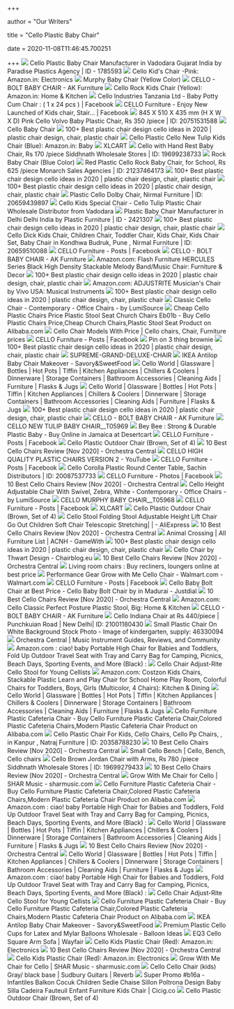 +++
        
author = "Our Writers"
        
title = "Cello Plastic Baby Chair"
        
date = 2020-11-08T11:46:45.700251
        
+++
[ ![](https://img2.exportersindia.com/product_images/bc-full/dir_116/3474284/cello-plastic-baby-chairs-1785593.jpg)](https://img2.exportersindia.com/product_images/bc-full/dir_116/3474284/cello-plastic-baby-chairs-1785593.jpg) Cello Plastic Baby Chair Manufacturer in Vadodara Gujarat India by Paradise  Plastics Agency | ID - 1785593
[ ![](https://images-na.ssl-images-amazon.com/images/I/617yV3h12BL._SL1500_.jpg)](https://images-na.ssl-images-amazon.com/images/I/617yV3h12BL._SL1500_.jpg) Cello Kid's Chair -Pink: Amazon.in: Electronics
[ ![](https://www.dekhozara.com/uploads/images/product/1579541685186.jpeg)](https://www.dekhozara.com/uploads/images/product/1579541685186.jpeg) Murphy Baby Chair (Yellow Color)
[ ![](http://akfurnitureshop.com/wp-content/uploads/2020/06/IMG_2505-min-scaled.jpg)](http://akfurnitureshop.com/wp-content/uploads/2020/06/IMG_2505-min-scaled.jpg) CELLO - BOLT BABY CHAIR - AK Furniture
[ ![](https://images-na.ssl-images-amazon.com/images/I/31EQHtbr4jL.jpg)](https://images-na.ssl-images-amazon.com/images/I/31EQHtbr4jL.jpg) Cello Rock Kids Chair (Yellow): Amazon.in: Home & Kitchen
[ ![](https://lookaside.fbsbx.com/lookaside/crawler/media/?media_id=2132105596835136)](https://lookaside.fbsbx.com/lookaside/crawler/media/?media_id=2132105596835136) Cello Industries Tanzania Ltd - Baby Potty Cum Chair : ( 1 x 24 pcs ) |  Facebook
[ ![](https://lookaside.fbsbx.com/lookaside/crawler/media/?media_id=1369357059849900)](https://lookaside.fbsbx.com/lookaside/crawler/media/?media_id=1369357059849900) CELLO Furniture - Enjoy New Launched of Kids chair, Stair... | Facebook
[ ![](https://5.imimg.com/data5/NY/DK/DX/SELLER-32364805/kids-chair-500x500.jpg)](https://5.imimg.com/data5/NY/DK/DX/SELLER-32364805/kids-chair-500x500.jpg) 845 X 510 X 435 mm (H X W X D) Pink Cello Volvo Baby Plastic Chair, Rs 350  /piece | ID: 20751531588
[ ![](https://canarafurniture.weebly.com/uploads/1/0/4/3/104344329/s746374883657207328_p3_i1_w2560.jpeg)](https://canarafurniture.weebly.com/uploads/1/0/4/3/104344329/s746374883657207328_p3_i1_w2560.jpeg) Cello Baby Chair
[ ![](https://i.pinimg.com/236x/14/3a/3e/143a3ec4bab0f576102ff353908f7c95.jpg)](https://i.pinimg.com/236x/14/3a/3e/143a3ec4bab0f576102ff353908f7c95.jpg) 100+ Best plastic chair design cello ideas in 2020 | plastic chair design,  chair, plastic chair
[ ![](https://images-na.ssl-images-amazon.com/images/I/41BgjOnX2oL._SX466_.jpg)](https://images-na.ssl-images-amazon.com/images/I/41BgjOnX2oL._SX466_.jpg) Cello Plastic Cello New Tulip Kids Chair (Blue): Amazon.in: Baby
[ ![](https://www.xlcart.in/website/image/product.image/2912/image)](https://www.xlcart.in/website/image/product.image/2912/image) XLCART
[ ![](https://4.imimg.com/data4/JC/XA/ANDROID-13103629/product-250x250.jpeg)](https://4.imimg.com/data4/JC/XA/ANDROID-13103629/product-250x250.jpeg) Cello with Hand Rest Baby Chair, Rs 170 /piece Siddhnath Wholesale Stores |  ID: 19699238733
[ ![](https://www.dekhozara.com/uploads/images/product/1578939137769.jpg)](https://www.dekhozara.com/uploads/images/product/1578939137769.jpg) Rock Baby Chair (Blue Color)
[ ![](https://5.imimg.com/data5/DE/RS/RC/SELLER-13384454/bolt-250x250.jpg)](https://5.imimg.com/data5/DE/RS/RC/SELLER-13384454/bolt-250x250.jpg) Red Plastic Cello Rock Baby Chair, for School, Rs 625 /piece Monarch Sales  Agencies | ID: 21237464173
[ ![](https://i.pinimg.com/236x/fd/41/45/fd414565ecb05e3c6e71d12f240eeb7d.jpg)](https://i.pinimg.com/236x/fd/41/45/fd414565ecb05e3c6e71d12f240eeb7d.jpg) 100+ Best plastic chair design cello ideas in 2020 | plastic chair design,  chair, plastic chair
[ ![](https://i.pinimg.com/236x/05/14/f5/0514f5b29bf146fe7becf0500fc43438.jpg)](https://i.pinimg.com/236x/05/14/f5/0514f5b29bf146fe7becf0500fc43438.jpg) 100+ Best plastic chair design cello ideas in 2020 | plastic chair design,  chair, plastic chair
[ ![](https://5.imimg.com/data5/CH/MH/AZ/SELLER-18176651/12-500x500.jpg)](https://5.imimg.com/data5/CH/MH/AZ/SELLER-18176651/12-500x500.jpg) Plastic Cello Dolby Chair, Nirmal Furniture | ID: 20659439897
[ ![](https://3.imimg.com/data3/BB/XJ/MY-3008540/new-tulip-plastic-chair-500x500.jpeg)](https://3.imimg.com/data3/BB/XJ/MY-3008540/new-tulip-plastic-chair-500x500.jpeg) Cello Kids Special Chair - Cello Tulip Plastic Chair Wholesale Distributor  from Vadodara
[ ![](https://img1.exportersindia.com/product_images/bc-full/dir_26/775422/plastic-baby-chair-2421307.jpg)](https://img1.exportersindia.com/product_images/bc-full/dir_26/775422/plastic-baby-chair-2421307.jpg) Plastic Baby Chair Manufacturer in Delhi Delhi India by Plastic Furniture |  ID - 2421307
[ ![](https://i.pinimg.com/236x/91/cf/4d/91cf4d639b9d6f9d20456ea4d1dd7b37.jpg)](https://i.pinimg.com/236x/91/cf/4d/91cf4d639b9d6f9d20456ea4d1dd7b37.jpg) 100+ Best plastic chair design cello ideas in 2020 | plastic chair design,  chair, plastic chair
[ ![](https://5.imimg.com/data5/DJ/OP/GG/SELLER-18176651/16-500x500.jpg)](https://5.imimg.com/data5/DJ/OP/GG/SELLER-18176651/16-500x500.jpg) Cello Dick Kids Chair, Children Chair, Toddler Chair, Kids Chair, Kids Chair  Set, Baby Chair in Kondhwa Budruk, Pune , Nirmal Furniture | ID: 20659510088
[ ![](https://lookaside.fbsbx.com/lookaside/crawler/media/?media_id=1345487955570144)](https://lookaside.fbsbx.com/lookaside/crawler/media/?media_id=1345487955570144) CELLO Furniture - Posts | Facebook
[ ![](http://akfurnitureshop.com/wp-content/uploads/2020/06/IMG_2507-min-scaled.jpg)](http://akfurnitureshop.com/wp-content/uploads/2020/06/IMG_2507-min-scaled.jpg) CELLO - BOLT BABY CHAIR - AK Furniture
[ ![](https://images-na.ssl-images-amazon.com/images/I/71gRsB2msAL._AC_SL1500_.jpg)](https://images-na.ssl-images-amazon.com/images/I/71gRsB2msAL._AC_SL1500_.jpg) Amazon.com: Flash Furniture HERCULES Series Black High Density Stackable  Melody Band/Music Chair: Furniture & Decor
[ ![](https://i.pinimg.com/236x/d1/26/ae/d126ae986cab970e551400013d4867d7.jpg)](https://i.pinimg.com/236x/d1/26/ae/d126ae986cab970e551400013d4867d7.jpg) 100+ Best plastic chair design cello ideas in 2020 | plastic chair design,  chair, plastic chair
[ ![](https://images-na.ssl-images-amazon.com/images/I/61TapC50z9L._AC_SX425_.jpg)](https://images-na.ssl-images-amazon.com/images/I/61TapC50z9L._AC_SX425_.jpg) Amazon.com: ADJUSTRITE Musician's Chair by Vivo USA: Musical Instruments
[ ![](https://i.pinimg.com/236x/64/a9/c5/64a9c51a5fa1eb33ff3cc65367233031.jpg)](https://i.pinimg.com/236x/64/a9/c5/64a9c51a5fa1eb33ff3cc65367233031.jpg) 100+ Best plastic chair design cello ideas in 2020 | plastic chair design,  chair, plastic chair
[ ![](https://st.hzcdn.com/simgs/f80123f904dbd566_9-3023/home-design.jpg)](https://st.hzcdn.com/simgs/f80123f904dbd566_9-3023/home-design.jpg) Classic Cello Chair - Contemporary - Office Chairs - by LumiSource
[ ![](https://sc02.alicdn.com/kf/HTB1I2OFNFXXXXXzXVXX760XFXXX5.png)](https://sc02.alicdn.com/kf/HTB1I2OFNFXXXXXzXVXX760XFXXX5.png) Cheap Cello Plastic Chairs Price Plastic Stool Seat Church Chairs Eb01b -  Buy Cello Plastic Chairs Price,Cheap Church Chairs,Plastic Stool Seat  Product on Alibaba.com
[ ![](https://i.pinimg.com/474x/3d/33/bb/3d33bb3910fc2f17e19465371aad41e7.jpg)](https://i.pinimg.com/474x/3d/33/bb/3d33bb3910fc2f17e19465371aad41e7.jpg) Cello Chair Models With Price | Cello chairs, Chair, Furniture prices
[ ![](https://lookaside.fbsbx.com/lookaside/crawler/media/?media_id=1693519364100333)](https://lookaside.fbsbx.com/lookaside/crawler/media/?media_id=1693519364100333) CELLO Furniture - Posts | Facebook
[ ![](https://i.pinimg.com/originals/f7/41/ca/f741ca0df6031b28b25f86303e2b951f.jpg)](https://i.pinimg.com/originals/f7/41/ca/f741ca0df6031b28b25f86303e2b951f.jpg) Pin on 3 thing brownie
[ ![](https://i.pinimg.com/236x/d8/19/4c/d8194cc2aa493457f11959c7101638da.jpg)](https://i.pinimg.com/236x/d8/19/4c/d8194cc2aa493457f11959c7101638da.jpg) 100+ Best plastic chair design cello ideas in 2020 | plastic chair design,  chair, plastic chair
[ ![](http://www.kaushalfurniture.com/image/cache/data/SUPREME/ONLINE-SUPREME-GRAND-DELUXE-CHAIR-746x746.png)](http://www.kaushalfurniture.com/image/cache/data/SUPREME/ONLINE-SUPREME-GRAND-DELUXE-CHAIR-746x746.png) SUPREME-GRAND-DELUXE-CHAIR
[ ![](https://savoryandsweetfood.com/wp-content/uploads/2020/01/IMG_7552-3.jpg)](https://savoryandsweetfood.com/wp-content/uploads/2020/01/IMG_7552-3.jpg) IKEA Antilop Baby Chair Makeover - Savory&SweetFood
[ ![](https://cms.celloworld.com/pub/media/catalog/product/cache/84b089c2b6538ad946aeff1b6d4de6e2/h/a/harry_1.jpg)](https://cms.celloworld.com/pub/media/catalog/product/cache/84b089c2b6538ad946aeff1b6d4de6e2/h/a/harry_1.jpg) Cello World | Glassware | Bottles | Hot Pots | Tiffin | Kitchen Appliances  | Chillers & Coolers | Dinnerware | Storage Containers | Bathroom  Accessories | Cleaning Aids | Furniture | Flasks & Jugs
[ ![](https://cms.celloworld.com/pub/media/catalog/product/cache/84b089c2b6538ad946aeff1b6d4de6e2/r/o/rock_2.jpg)](https://cms.celloworld.com/pub/media/catalog/product/cache/84b089c2b6538ad946aeff1b6d4de6e2/r/o/rock_2.jpg) Cello World | Glassware | Bottles | Hot Pots | Tiffin | Kitchen Appliances  | Chillers & Coolers | Dinnerware | Storage Containers | Bathroom  Accessories | Cleaning Aids | Furniture | Flasks & Jugs
[ ![](https://i.pinimg.com/236x/d5/90/02/d59002fc8f1b109a20c87f1f96bcef7a.jpg)](https://i.pinimg.com/236x/d5/90/02/d59002fc8f1b109a20c87f1f96bcef7a.jpg) 100+ Best plastic chair design cello ideas in 2020 | plastic chair design,  chair, plastic chair
[ ![](http://akfurnitureshop.com/wp-content/uploads/2020/06/IMG_2506-min-scaled.jpg)](http://akfurnitureshop.com/wp-content/uploads/2020/06/IMG_2506-min-scaled.jpg) CELLO - BOLT BABY CHAIR - AK Furniture
[ ![](http://165.22.221.15/image/cache/catalog/FINALHOUSEHOLD/CELLO%20NEW%20TULIP%20BABY%20CHAIR__T05969-500x500.jpg)](http://165.22.221.15/image/cache/catalog/FINALHOUSEHOLD/CELLO%20NEW%20TULIP%20BABY%20CHAIR__T05969-500x500.jpg) CELLO NEW TULIP BABY CHAIR__T05969
[ ![](https://images-na.ssl-images-amazon.com/images/I/61U60ZED57L.jpg)](https://images-na.ssl-images-amazon.com/images/I/61U60ZED57L.jpg) Bey Bee : Strong & Durable Plastic Baby - Buy Online in Jamaica at  Desertcart
[ ![](https://lookaside.fbsbx.com/lookaside/crawler/media/?media_id=1693519310767005)](https://lookaside.fbsbx.com/lookaside/crawler/media/?media_id=1693519310767005) CELLO Furniture - Posts | Facebook
[ ![](https://shopavsr.com/image/cache/catalog/Furniture/Cello/Brown1-1000x1000.jpeg)](https://shopavsr.com/image/cache/catalog/Furniture/Cello/Brown1-1000x1000.jpeg) Cello Plastic Outdoor Chair (Brown, Set of 4)
[ ![](https://orchestracentral.com/wp-content/uploads/2017/11/31lwZAWBL1.jpg)](https://orchestracentral.com/wp-content/uploads/2017/11/31lwZAWBL1.jpg) 10 Best Cello Chairs Review [Nov 2020] - Orchestra Central
[ ![](https://i.ytimg.com/vi/vD2WDCNJkec/maxresdefault.jpg)](https://i.ytimg.com/vi/vD2WDCNJkec/maxresdefault.jpg) CELLO HIGH QUALITY PLASTIC CHAIRS VERSION 2 - YouTube
[ ![](https://lookaside.fbsbx.com/lookaside/crawler/media/?media_id=2744376262347966)](https://lookaside.fbsbx.com/lookaside/crawler/media/?media_id=2744376262347966) CELLO Furniture - Posts | Facebook
[ ![](https://5.imimg.com/data5/HR/KG/LJ/SELLER-94355782/plastic-baby-chair-250x250.jpg)](https://5.imimg.com/data5/HR/KG/LJ/SELLER-94355782/plastic-baby-chair-250x250.jpg) Cello Corolla Plastic Round Center Table, Sachin Distributors | ID:  20087537733
[ ![](https://lookaside.fbsbx.com/lookaside/crawler/media/?media_id=1061181937334082)](https://lookaside.fbsbx.com/lookaside/crawler/media/?media_id=1061181937334082) CELLO Furniture - Photos | Facebook
[ ![](https://orchestracentral.com/wp-content/uploads/2017/11/61oomonx-SL._SL1300_1-300x300.jpg)](https://orchestracentral.com/wp-content/uploads/2017/11/61oomonx-SL._SL1300_1-300x300.jpg) 10 Best Cello Chairs Review [Nov 2020] - Orchestra Central
[ ![](https://st.hzcdn.com/simgs/7a01fc9504dbd55f_9-6061/home-design.jpg)](https://st.hzcdn.com/simgs/7a01fc9504dbd55f_9-6061/home-design.jpg) Cello Height Adjustable Chair With Swivel, Zebra, White - Contemporary -  Office Chairs - by LumiSource
[ ![](http://165.22.221.15/image/cache/catalog/FINALHOUSEHOLD/CELLO%20MURPHY%20BABY%20CHAIR__T05968-500x500.jpg)](http://165.22.221.15/image/cache/catalog/FINALHOUSEHOLD/CELLO%20MURPHY%20BABY%20CHAIR__T05968-500x500.jpg) CELLO MURPHY BABY CHAIR__T05968
[ ![](https://lookaside.fbsbx.com/lookaside/crawler/media/?media_id=1455660117886260)](https://lookaside.fbsbx.com/lookaside/crawler/media/?media_id=1455660117886260) CELLO Furniture - Posts | Facebook
[ ![](http://www.xlcart.in/web/image/product.template/698/image)](http://www.xlcart.in/web/image/product.template/698/image) XLCART
[ ![](https://shopavsr.com/image/cache/catalog/Furniture/Cello/Brown5-1000x1000.jpeg)](https://shopavsr.com/image/cache/catalog/Furniture/Cello/Brown5-1000x1000.jpeg) Cello Plastic Outdoor Chair (Brown, Set of 4)
[ ![](https://ae01.alicdn.com/kf/Hd598544ff42245caa3beaa0d069fb3472/Cello-Stool-Folding-Stool-Adjustable-Height-Lift-Chair-Go-Out-Children-Soft-Chair-Telescopic-Stretching.jpg_Q90.jpg_.webp)](https://ae01.alicdn.com/kf/Hd598544ff42245caa3beaa0d069fb3472/Cello-Stool-Folding-Stool-Adjustable-Height-Lift-Chair-Go-Out-Children-Soft-Chair-Telescopic-Stretching.jpg_Q90.jpg_.webp) Cello Stool Folding Stool Adjustable Height Lift Chair Go Out Children Soft  Chair Telescopic Stretching| | - AliExpress
[ ![](https://ws-na.amazon-adsystem.com/widgets/q?_encoding=UTF8&ASIN=B0016OIIX0&Format=_SL250_&ID=AsinImage&MarketPlace=US&ServiceVersion=20070822&WS=1&tag=orchestra-central-20)](https://ws-na.amazon-adsystem.com/widgets/q?_encoding=UTF8&ASIN=B0016OIIX0&Format=_SL250_&ID=AsinImage&MarketPlace=US&ServiceVersion=20070822&WS=1&tag=orchestra-central-20) 10 Best Cello Chairs Review [Nov 2020] - Orchestra Central
[ ![](https://gamewith-en.akamaized.net/article_tools/animal-crossing-new-horizons/gacha/585.png)](https://gamewith-en.akamaized.net/article_tools/animal-crossing-new-horizons/gacha/585.png) Animal Crossing | All Furniture List | ACNH - GameWith
[ ![](https://i.pinimg.com/280x280_RS/cf/c7/66/cfc766f9aee8cd4767037511b9149ae7.jpg)](https://i.pinimg.com/280x280_RS/cf/c7/66/cfc766f9aee8cd4767037511b9149ae7.jpg) 100+ Best plastic chair design cello ideas in 2020 | plastic chair design,  chair, plastic chair
[ ![](https://i0.wp.com/chairblog.eu/wp-content/uploads/KETOKOS-by-Floh-Design.jpg?resize=350%2C200)](https://i0.wp.com/chairblog.eu/wp-content/uploads/KETOKOS-by-Floh-Design.jpg?resize=350%2C200) Cello Chair by Thwart Design - Chairblog.eu
[ ![](https://ws-na.amazon-adsystem.com/widgets/q?_encoding=UTF8&ASIN=B0779BB11Q&Format=_SL250_&ID=AsinImage&MarketPlace=US&ServiceVersion=20070822&WS=1&tag=orchestra-central-20&language=en_US)](https://ws-na.amazon-adsystem.com/widgets/q?_encoding=UTF8&ASIN=B0779BB11Q&Format=_SL250_&ID=AsinImage&MarketPlace=US&ServiceVersion=20070822&WS=1&tag=orchestra-central-20&language=en_US) 10 Best Cello Chairs Review [Nov 2020] - Orchestra Central
[ ![](https://i.pinimg.com/originals/5e/02/ec/5e02ec8fabc37d4f8355fdd6f29b8558.jpg)](https://i.pinimg.com/originals/5e/02/ec/5e02ec8fabc37d4f8355fdd6f29b8558.jpg) Living room chairs : Buy recliners, loungers online at best price
[ ![](https://i5.walmartimages.com/asr/5f108428-059c-4544-8dfa-de2b5c2f78e3_1.48d58abddf72cce15aa7baab7d7c3003.jpeg?odnWidth=612&odnHeight=612&odnBg=ffffff)](https://i5.walmartimages.com/asr/5f108428-059c-4544-8dfa-de2b5c2f78e3_1.48d58abddf72cce15aa7baab7d7c3003.jpeg?odnWidth=612&odnHeight=612&odnBg=ffffff) Performance Gear Grow with Me Cello Chair - Walmart.com - Walmart.com
[ ![](https://lookaside.fbsbx.com/lookaside/crawler/media/?media_id=1901482029970731)](https://lookaside.fbsbx.com/lookaside/crawler/media/?media_id=1901482029970731) CELLO Furniture - Posts | Facebook
[ ![](https://images.jdmagicbox.com/quickquotes/images_main/cello-baby-bolt-chair-335324504-9fd4q.jpg)](https://images.jdmagicbox.com/quickquotes/images_main/cello-baby-bolt-chair-335324504-9fd4q.jpg) Cello Baby Bolt Chair at Best Price - Cello Baby Bolt Chair by in Madurai -  Justdial
[ ![](https://orchestracentral.com/wp-content/uploads/2017/11/316-tcmLvGL1-207x300.jpg)](https://orchestracentral.com/wp-content/uploads/2017/11/316-tcmLvGL1-207x300.jpg) 10 Best Cello Chairs Review [Nov 2020] - Orchestra Central
[ ![](https://images-na.ssl-images-amazon.com/images/I/71Z853mVrVL._AC_SX466_.jpg)](https://images-na.ssl-images-amazon.com/images/I/71Z853mVrVL._AC_SX466_.jpg) Amazon.com: Cello Classic Perfect Posture Plastic Stool, Big: Home & Kitchen
[ ![](http://akfurnitureshop.com/wp-content/uploads/2020/06/IMG_2508-min-scaled.jpg)](http://akfurnitureshop.com/wp-content/uploads/2020/06/IMG_2508-min-scaled.jpg) CELLO - BOLT BABY CHAIR - AK Furniture
[ ![](https://5.imimg.com/data5/TK/OG/NA/SELLER-64853152/cello-indiana-chair-250x250.jpg)](https://5.imimg.com/data5/TK/OG/NA/SELLER-64853152/cello-indiana-chair-250x250.jpg) Cello Indiana Chair at Rs 440/piece | Punchkuian Road | New Delhi| ID:  21001180430
[ ![](https://thumbs.dreamstime.com/z/small-plastic-chair-white-background-46330094.jpg)](https://thumbs.dreamstime.com/z/small-plastic-chair-white-background-46330094.jpg) Small Plastic Chair On White Background Stock Photo - Image of  kindergarten, supply: 46330094
[ ![](https://orchestracentral.com/wp-content/uploads/2017/11/31lwZAWBL1-356x220.jpg)](https://orchestracentral.com/wp-content/uploads/2017/11/31lwZAWBL1-356x220.jpg) Orchestra Central | Music Instrument Guides, Reviews, and Community
[ ![](https://images-na.ssl-images-amazon.com/images/I/81SOT8YWW2L._SL1500_.jpg)](https://images-na.ssl-images-amazon.com/images/I/81SOT8YWW2L._SL1500_.jpg) Amazon.com : ciao! baby Portable High Chair for Babies and Toddlers, Fold  Up Outdoor Travel Seat with Tray and Carry Bag for Camping, Picnics, Beach  Days, Sporting Events, and More (Black) :
[ ![](https://www.lindawest.com/v/vspfiles/photos/ADJUSTRITESTOOL-2T.jpg)](https://www.lindawest.com/v/vspfiles/photos/ADJUSTRITESTOOL-2T.jpg) Cello Chair Adjust-Rite Cello Stool for Young Cellists
[ ![](https://images-na.ssl-images-amazon.com/images/I/417IQaOvFKL._AC_.jpg)](https://images-na.ssl-images-amazon.com/images/I/417IQaOvFKL._AC_.jpg) Amazon.com: Costzon Kids Chairs, Stackable Plastic Learn and Play Chair for  School Home Play Room, Colorful Chairs for Toddlers, Boys, Girls  (Multicolor, 4 Chairs): Kitchen & Dining
[ ![](https://cms.celloworld.com/pub/media/catalog/product/cache/84b089c2b6538ad946aeff1b6d4de6e2/b/o/bolt_2.jpg)](https://cms.celloworld.com/pub/media/catalog/product/cache/84b089c2b6538ad946aeff1b6d4de6e2/b/o/bolt_2.jpg) Cello World | Glassware | Bottles | Hot Pots | Tiffin | Kitchen Appliances  | Chillers & Coolers | Dinnerware | Storage Containers | Bathroom  Accessories | Cleaning Aids | Furniture | Flasks & Jugs
[ ![](https://sc02.alicdn.com/kf/UTB8FkRxsiDEXKJk43Oqq6Az3XXaC.jpg)](https://sc02.alicdn.com/kf/UTB8FkRxsiDEXKJk43Oqq6Az3XXaC.jpg) Cello Furniture Plastic Cafeteria Chair - Buy Cello Furniture Plastic  Cafeteria Chair,Colored Plastic Cafeteria Chairs,Modern Plastic Cafeteria  Chair Product on Alibaba.com
[ ![](https://5.imimg.com/data5/SP/OD/MY-42526685/fello-plastic-chair-for-kids-500x500.jpg)](https://5.imimg.com/data5/SP/OD/MY-42526685/fello-plastic-chair-for-kids-500x500.jpg) Cello Plastic Chair For Kids, Cello Chairs, Cello Pp Chairs,      ,    in Kanpur , Natraj Furniture | ID:  20358788230
[ ![](https://orchestracentral.com/wp-content/uploads/2017/11/41wn9sZOmTL1-206x300.jpg)](https://orchestracentral.com/wp-content/uploads/2017/11/41wn9sZOmTL1-206x300.jpg) 10 Best Cello Chairs Review [Nov 2020] - Orchestra Central
[ ![](https://i.pinimg.com/originals/49/73/a8/4973a8b7fd73c304d7d965adf30dc805.jpg)](https://i.pinimg.com/originals/49/73/a8/4973a8b7fd73c304d7d965adf30dc805.jpg) Small Cello Bench | Cello, Bench, Cello chairs
[ ![](https://4.imimg.com/data4/SJ/QD/ANDROID-13103629/product-500x500.jpeg)](https://4.imimg.com/data4/SJ/QD/ANDROID-13103629/product-500x500.jpeg) Cello Brown Jordan Chair with Arms, Rs 780 /piece Siddhnath Wholesale  Stores | ID: 19699279433
[ ![](https://ws-na.amazon-adsystem.com/widgets/q?_encoding=UTF8&ASIN=B014WYQ9VS&Format=_SL250_&ID=AsinImage&MarketPlace=US&ServiceVersion=20070822&WS=1&tag=orchestra-central-20&language=en_US)](https://ws-na.amazon-adsystem.com/widgets/q?_encoding=UTF8&ASIN=B014WYQ9VS&Format=_SL250_&ID=AsinImage&MarketPlace=US&ServiceVersion=20070822&WS=1&tag=orchestra-central-20&language=en_US) 10 Best Cello Chairs Review [Nov 2020] - Orchestra Central
[ ![](https://www.sharmusic.com/productimages/image.axd/i.cs10/w.2000/h.2000/grow+with+me+cello+chair_.jpg)](https://www.sharmusic.com/productimages/image.axd/i.cs10/w.2000/h.2000/grow+with+me+cello+chair_.jpg) Grow With Me Chair for Cello | SHAR Music - sharmusic.com
[ ![](https://sc02.alicdn.com/kf/UTB8FkRxsiDEXKJk43Oqq6Az3XXaC.jpg_350x350.jpg)](https://sc02.alicdn.com/kf/UTB8FkRxsiDEXKJk43Oqq6Az3XXaC.jpg_350x350.jpg) Cello Furniture Plastic Cafeteria Chair - Buy Cello Furniture Plastic  Cafeteria Chair,Colored Plastic Cafeteria Chairs,Modern Plastic Cafeteria  Chair Product on Alibaba.com
[ ![](https://m.media-amazon.com/images/S/aplus-media/vc/ffc35cc1-3114-434f-beed-4b69f8f65e43.__CR0,0,970,600_PT0_SX970_V1___.jpg)](https://m.media-amazon.com/images/S/aplus-media/vc/ffc35cc1-3114-434f-beed-4b69f8f65e43.__CR0,0,970,600_PT0_SX970_V1___.jpg) Amazon.com : ciao! baby Portable High Chair for Babies and Toddlers, Fold  Up Outdoor Travel Seat with Tray and Carry Bag for Camping, Picnics, Beach  Days, Sporting Events, and More (Black) :
[ ![](https://cms.celloworld.com/pub/media/catalog/product/cache/84b089c2b6538ad946aeff1b6d4de6e2/c/o/comfy_1.jpg)](https://cms.celloworld.com/pub/media/catalog/product/cache/84b089c2b6538ad946aeff1b6d4de6e2/c/o/comfy_1.jpg) Cello World | Glassware | Bottles | Hot Pots | Tiffin | Kitchen Appliances  | Chillers & Coolers | Dinnerware | Storage Containers | Bathroom  Accessories | Cleaning Aids | Furniture | Flasks & Jugs
[ ![](https://orchestracentral.com/wp-content/uploads/2017/11/31v2PkOBo2L1-300x300.jpg)](https://orchestracentral.com/wp-content/uploads/2017/11/31v2PkOBo2L1-300x300.jpg) 10 Best Cello Chairs Review [Nov 2020] - Orchestra Central
[ ![](https://cms.celloworld.com/pub/media/catalog/product/cache/84b089c2b6538ad946aeff1b6d4de6e2/s/c/scholar_junior_plus_baby_toy_table_3.jpg)](https://cms.celloworld.com/pub/media/catalog/product/cache/84b089c2b6538ad946aeff1b6d4de6e2/s/c/scholar_junior_plus_baby_toy_table_3.jpg) Cello World | Glassware | Bottles | Hot Pots | Tiffin | Kitchen Appliances  | Chillers & Coolers | Dinnerware | Storage Containers | Bathroom  Accessories | Cleaning Aids | Furniture | Flasks & Jugs
[ ![](https://m.media-amazon.com/images/I/81RDMnoydhL._AC_SS350_.jpg)](https://m.media-amazon.com/images/I/81RDMnoydhL._AC_SS350_.jpg) Amazon.com : ciao! baby Portable High Chair for Babies and Toddlers, Fold  Up Outdoor Travel Seat with Tray and Carry Bag for Camping, Picnics, Beach  Days, Sporting Events, and More (Black) :
[ ![](https://cdn3.volusion.com/bajf9.ufyt2/v/vspfiles/photos/AdjustRiteStool-3.jpg?v-cache=1531028617)](https://cdn3.volusion.com/bajf9.ufyt2/v/vspfiles/photos/AdjustRiteStool-3.jpg?v-cache=1531028617) Cello Chair Adjust-Rite Cello Stool for Young Cellists
[ ![](https://sc02.alicdn.com/kf/UTB8RxHorRahduJk43Jaq6zM8FXaP.jpg_640x640.jpg)](https://sc02.alicdn.com/kf/UTB8RxHorRahduJk43Jaq6zM8FXaP.jpg_640x640.jpg) Cello Furniture Plastic Cafeteria Chair - Buy Cello Furniture Plastic  Cafeteria Chair,Colored Plastic Cafeteria Chairs,Modern Plastic Cafeteria  Chair Product on Alibaba.com
[ ![](https://savoryandsweetfood.com/wp-content/uploads/2020/01/DSC_6136.jpg)](https://savoryandsweetfood.com/wp-content/uploads/2020/01/DSC_6136.jpg) IKEA Antilop Baby Chair Makeover - Savory&SweetFood
[ ![](https://cdn11.bigcommerce.com/s-i0hkqtuvux/images/stencil/400x400/products/386/1012/L13836987__93740.1489430372.jpg?c=2)](https://cdn11.bigcommerce.com/s-i0hkqtuvux/images/stencil/400x400/products/386/1012/L13836987__93740.1489430372.jpg?c=2) Premium Plastic Cello Cups for Latex and Mylar Balloons Wholesale - Balloon  Ideas
[ ![](https://secure.img1-ag.wfcdn.com/im/30056792/compr-r85/1225/122593721/cello-square-arm-sofa.jpg)](https://secure.img1-ag.wfcdn.com/im/30056792/compr-r85/1225/122593721/cello-square-arm-sofa.jpg) EQ3 Cello Square Arm Sofa | Wayfair
[ ![](https://m.media-amazon.com/images/I/71Xo7DF17cL._AC_SS350_.jpg)](https://m.media-amazon.com/images/I/71Xo7DF17cL._AC_SS350_.jpg) Cello Kids Plastic Chair (Red): Amazon.in: Electronics
[ ![](https://orchestracentral.com/wp-content/uploads/2017/11/41DUv3WR33L1-300x300.jpg)](https://orchestracentral.com/wp-content/uploads/2017/11/41DUv3WR33L1-300x300.jpg) 10 Best Cello Chairs Review [Nov 2020] - Orchestra Central
[ ![](https://m.media-amazon.com/images/I/61kqEubfCGL._AC_SS350_.jpg)](https://m.media-amazon.com/images/I/61kqEubfCGL._AC_SS350_.jpg) Cello Kids Plastic Chair (Red): Amazon.in: Electronics
[ ![](https://www.sharmusic.com/productimages/image.axd/i.msc500/w.320/h.320/deluxe+studio+chair_.jpg)](https://www.sharmusic.com/productimages/image.axd/i.msc500/w.320/h.320/deluxe+studio+chair_.jpg) Grow With Me Chair for Cello | SHAR Music - sharmusic.com
[ ![](https://images.reverb.com/image/upload/s--t-zlwWY2--/f_auto,t_large/v1575737329/z5tqfkb0aquz3ssmj13o.jpg)](https://images.reverb.com/image/upload/s--t-zlwWY2--/f_auto,t_large/v1575737329/z5tqfkb0aquz3ssmj13o.jpg) Cello Cello Chair (kids) Gray/ black base | Sudbury Guitars | Reverb
[ ![](https://ae01.alicdn.com/kf/H214ac170d47745b7b4f8e3cde9abce59N/Infantiles-Balkon-Cocuk-Children-Sedie-Chaise-Sillon-Poltrona-Design-Baby-Silla-Cadeira-Fauteuil-Enfant-Furniture-Kids.jpg)](https://ae01.alicdn.com/kf/H214ac170d47745b7b4f8e3cde9abce59N/Infantiles-Balkon-Cocuk-Children-Sedie-Chaise-Sillon-Poltrona-Design-Baby-Silla-Cadeira-Fauteuil-Enfant-Furniture-Kids.jpg) Super Promo #b16a - Infantiles Balkon Cocuk Children Sedie Chaise Sillon  Poltrona Design Baby Silla Cadeira Fauteuil Enfant Furniture Kids Chair |  Cicig.co
[ ![](https://shopavsr.com/image/cache/catalog/Furniture/Cello/Brown2-1000x1000.jpeg)](https://shopavsr.com/image/cache/catalog/Furniture/Cello/Brown2-1000x1000.jpeg) Cello Plastic Outdoor Chair (Brown, Set of 4)
